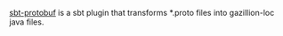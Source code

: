 [sbt-protobuf](https://github.com/sbt/sbt-protobuf) is a sbt plugin that transforms *.proto files into gazillion-loc java files.
